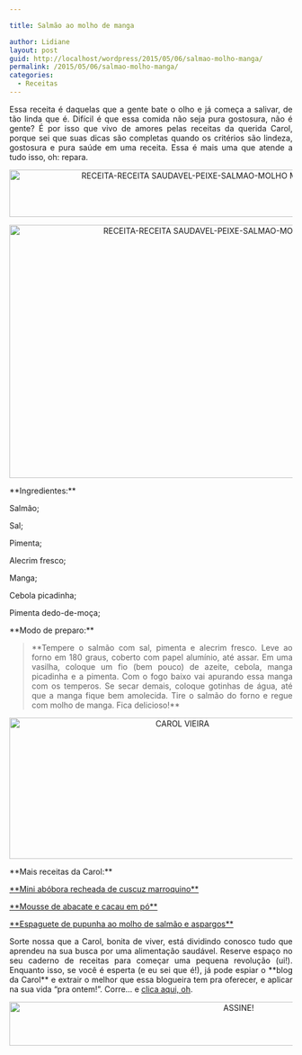 ```yaml
---

title: Salmão ao molho de manga

author: Lidiane
layout: post
guid: http://localhost/wordpress/2015/05/06/salmao-molho-manga/
permalink: /2015/05/06/salmao-molho-manga/
categories:
  - Receitas
---
```

<p align="justify">
  Essa receita é daquelas que a gente bate o olho e já começa a salivar, de tão linda que é. Difícil é que essa comida não seja pura gostosura, não é gente? É por isso que vivo de amores pelas receitas da querida Carol, porque sei que suas dicas são completas quando os critérios são lindeza, gostosura e pura saúde em uma receita. Essa é mais uma que atende a tudo isso, oh: repara.
</p>

<p align="center">
  <a href="http://www.trololodemulher.com.br/blog/wp-content/uploads/2015/04/RECEITA-RECEITA-SAUDAVEL-PEIXE-SALMAO-MOLHO-MANGA-MANGA2.png"><img class="alignnone size-full wp-image-10907" src="http://www.trololodemulher.com.br/blog/wp-content/uploads/2015/04/RECEITA-RECEITA-SAUDAVEL-PEIXE-SALMAO-MOLHO-MANGA-MANGA2.png" alt="RECEITA-RECEITA SAUDAVEL-PEIXE-SALMAO-MOLHO MANGA-MANGA[2]" width="741" height="84" /></a>
</p>

<p align="center">
  <a href="http://www.trololodemulher.com.br/blog/wp-content/uploads/2015/04/RECEITA-RECEITA-SAUDAVEL-PEIXE-SALMAO-MOLHO-MANGA-MANGA.jpg"><img class="alignnone size-full wp-image-10906" src="http://www.trololodemulher.com.br/blog/wp-content/uploads/2015/04/RECEITA-RECEITA-SAUDAVEL-PEIXE-SALMAO-MOLHO-MANGA-MANGA.jpg" alt="RECEITA-RECEITA SAUDAVEL-PEIXE-SALMAO-MOLHO MANGA-MANGA" width="800" height="450" /></a>
</p>

<p align="justify">
  **Ingredientes:**
</p>

<p align="justify">
  Salmão;
</p>

<p align="justify">
  Sal;
</p>

<p align="justify">
  Pimenta;
</p>

<p align="justify">
  Alecrim fresco;
</p>

<p align="justify">
  Manga;
</p>

<p align="justify">
  Cebola picadinha;
</p>

<p align="justify">
  Pimenta dedo-de-moça;
</p>

<p align="justify">
  **Modo de preparo:**
</p>

> <p align="justify">
>   **Tempere o salmão com sal, pimenta e alecrim fresco. Leve ao forno em 180 graus, coberto com papel alumínio, até assar. Em uma vasilha, coloque um fio (bem pouco) de azeite, cebola, manga picadinha e a pimenta. Com o fogo baixo vai apurando essa manga com os temperos. Se secar demais, coloque gotinhas de água, até que a manga fique bem amolecida. Tire o salmão do forno e regue com molho de manga. Fica delicioso!**
> </p>

<p align="center">
  <a href="http://www.trololodemulher.com.br/blog/wp-content/uploads/2014/07/CAROL-VIEIRA.png"><img class="alignnone size-full wp-image-10204" src="http://www.trololodemulher.com.br/blog/wp-content/uploads/2014/07/CAROL-VIEIRA.png" alt="CAROL VIEIRA" width="600" height="251" /></a>
</p>

<p align="justify">
  **Mais receitas da Carol:**
</p>

<p align="justify">
  <a href="http://www.trololodemulher.com.br/2015/03/25/abobora-cuscuz-marroquino/" target="_blank">**Mini abóbora recheada de cuscuz marroquino**</a>
</p>

<p align="justify">
  <a href="http://www.trololodemulher.com.br/2015/03/23/mousse-saudavel-abacate/" target="_blank">**Mousse de abacate e cacau em pó**</a>
</p>

<p align="justify">
  <a href="http://www.trololodemulher.com.br/2015/03/20/pupunha-salmao-aspargos/" target="_blank">**Espaguete de pupunha ao molho de salmão e aspargos**</a>
</p>

<p align="justify">
  Sorte nossa que a Carol, bonita de viver, está dividindo conosco tudo que aprendeu na sua busca por uma alimentação saudável. Reserve espaço no seu caderno de receitas para começar uma pequena revolução (ui!). Enquanto isso, se você é esperta (e eu sei que é!), já pode espiar o **blog da Carol** e extrair o melhor que essa blogueira tem pra oferecer, e aplicar na sua vida “pra ontem!”. Corre… e <a href="http://mundocarolvieira.blogspot.com.br/" target="_blank">clica aqui, oh</a>.
</p>

<p align="center">
  <a href="http://feedburner.google.com/fb/a/mailverify?uri=blogbichafemea&loc=pt_BR" target="_blank"><img class="alignnone size-full wp-image-10439" src="http://www.trololodemulher.com.br/blog/wp-content/uploads/2014/09/ASSINE.png" alt="ASSINE!" width="800" height="78" /></a>
</p>

<p align="justify">